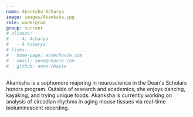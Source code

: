```yaml
---
name: Akanksha Acharya
image: images/Akanksha.jpg
role: undergrad
group: current
# aliases:
#   - A. Acharya
#   - A Acharya
# links:
#   home-page: annechovie.com
#   email: anne@chovie.com
#   github: anne-chovie
---
```


Akanksha is a sophomore majoring in neuroscience in the Dean's Scholars honors program. Outside of research and academics, she enjoys dancing, kayaking, and trying unique foods.
Akanksha is currently working on analysis of circadian rhythms in aging mouse tissues via real-time bioluminescent recording.
